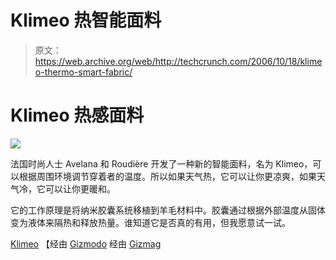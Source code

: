 # Klimeo 热智能面料

> 原文：<https://web.archive.org/web/http://techcrunch.com/2006/10/18/klimeo-thermo-smart-fabric/>

# Klimeo 热感面料

![](img/d27e34a86c7ddeea3d31ad3a6a730e93.png)

法国时尚人士 Avelana 和 Roudière 开发了一种新的智能面料，名为 Klimeo，可以根据周围环境调节穿着者的温度。所以如果天气热，它可以让你更凉爽，如果天气冷，它可以让你更暖和。

它的工作原理是将纳米胶囊系统移植到羊毛材料中。胶囊通过根据外部温度从固体变为液体来隔热和释放热量。谁知道它是否真的有用，但我愿意试一试。

[Klimeo](https://web.archive.org/web/20210423000916/http://www.klimeo-fashion.com/) 【经由 [Gizmodo](https://web.archive.org/web/20210423000916/http://www.engadget.com/2006/10/18/klimeo-thermo-regulating-fabric/) 经由 [Gizmag](https://web.archive.org/web/20210423000916/http://www.gizmag.com/go/6329/1/)